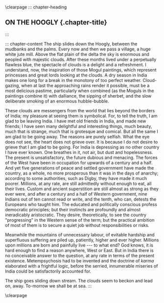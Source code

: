 \clearpage
::: chapter-heading
## ON THE HOOGLY {.chapter-title}
:::

::: chapter-content
The ship slides down the Hoogly, between the mudbanks and the palms.
Every now and then we pass a village, a huge white jute mill. Above the
flat plain of the delta the sky is enormous and peopled with majestic
clouds. After these months lived under a perpetually flawless blue, the
spectacle of clouds is a delight and a refreshment. I understand, now,
the inspiration of those Mogul paintings, which represent princesses and
great lords looking at the clouds. A dry season in India makes one long
for a break in the monotony of too perfect weather. Cloud-gazing, when
at last the approaching rains render it possible, must be a most
delicious pastime, particularly when combined (as the Moguls in the
paintings combine it) with dalliance, the sipping of sherbet, and the
slow deliberate smoking of an enormous hubble-bubble.

These clouds are messengers from the world that lies beyond the borders
of India; my pleasure at seeing them is symbolical. For, to tell the
truth, I am glad to be leaving India. I have met old friends in India,
and made new friends; I have seen many delightful and interesting
things, much beauty, much that is strange, much that is grotesque and
comical. But all the same I am glad to be going away. The reasons are
purely selfish. What the eye does not see, the heart does not grieve
over. It is because I do not desire to grieve that I am glad to be
going. For India is depressing as no other country I have ever known.
One breathes in it, not air, but dust and hopelessness. The present is
unsatisfactory, the future dubious and menacing. The forces of the West
have been in occupation for upwards of a century and a half. And yet
five generations of peace and settled government have made the country,
as a whole, no more prosperous than it was in the days of anarchy;
according to some authorities, such as Digby, they have made it much
poorer. Millions, at any rate, are still admittedly without enough to
eat, all their lives. Custom and ancient superstition are still almost
as strong as they ever were, and after a century and a half of Western
government, nine Indians out of ten cannot read or write, and the tenth,
who can, detests the Europeans who taught him. The educated and
politically conscious profess democratic principles; but their instincts
are profoundly and almost ineradicably aristocratic. They desire,
theoretically, to see the country "progressing" in the Western sense of
the term; but the practical ambition of most of them is to secure a
quiet job without responsibilities or risks.

Meanwhile the mountains of unnecessary labour, of evitable hardship and
superfluous suffering are piled up, patiently, higher and ever higher.
Millions upon millions are born and painfully live --- to what end? God
knows, it is hard enough to find a reason anywhere, West or East. But in
India there is no conceivable answer to the question, at any rate in
terms of the present existence. Metempsychosis had to be invented and
the doctrine of *karma* elaborated with a frightful logic, before the
serried, innumerable miseries of India could be satisfactorily accounted
for.

The ship goes sliding down stream. The clouds seem to beckon and lead
on, away. To-morrow we shall be at sea.
:::


\clearpage
